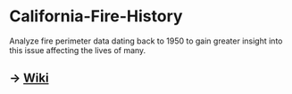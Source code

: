 # California-Fire-History
Analyze fire perimeter data dating back to 1950 to gain greater insight into this issue affecting the lives of many.

## -> [Wiki](https://thsmale.github.io/California-Fire-History/)
